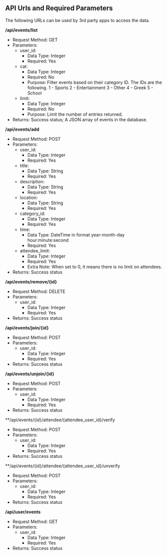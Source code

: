## API Urls and Required Parameters

The following URLs can be used by 3rd party apps to access the data.

**/api/events/list**
* Request Method: GET 
* Parameters:
    * user_id:
        * Data Type: Integer
        * Required: Yes
    * cat:
        * Data Type: Integer
        * Required: No
        * Purpose: Filter events based on their category ID. The IDs are the following.
        1 - Sports
        2 - Entertainment
        3 - Other
        4 - Greek
        5 - School 
    * limit:
        * Data Type: Integer
        * Required: No
        * Purpose: Limit the number of entries returned.
* Returns: Success status; A JSON array of events in the database.

**/api/events/add**
* Request Method: POST
* Parameters:
    * user_id:
        * Data Type: Integer
        * Required: Yes
    * title:
        * Data Type: String
        * Required: Yes
    * description:
        * Data Type: String
        * Required: Yes
    * location:
        * Data Type: String
        * Required: Yes
    * category_id:
        * Data Type: Integer
        * Required: Yes
    * time:
        * Data Type: DateTime in format year-month-day hour:minute:second
        * Required: Yes
    * attendee_limit:
        * Data Type: Integer
        * Required: Yes
        * Extra Note: When set to 0, it means there is no limit on attendees.
* Returns: Success status

**/api/events/remove/{id}**
* Request Method: DELETE
* Parameters:
    * user_id:
        * Data Type: Integer
        * Required: Yes
* Returns: Success status

**/api/events/join/{id}**
* Request Method: POST
* Parameters:
    * user_id:
        * Data Type: Integer
        * Required: Yes
* Returns: Success status

**/api/events/unjoin/{id}**
* Request Method: POST
* Parameters:
    * user_id:
        * Data Type: Integer
        * Required: Yes
* Returns: Success status

**/api/events/{id}/attendee/{attendee_user_id}/verify
* Request Method: POST
* Parameters:
    * user_id:
        * Data Type: Integer
        * Required: Yes
* Returns: Success status

**/api/events/{id}/attendee/{attendee_user_id}/unverify
* Request Method: POST
* Parameters:
    * user_id:
        * Data Type: Integer
        * Required: Yes
* Returns: Success status
    
**/api/user/events**
* Request Method: GET
* Parameters:
    * user_id:
        * Data Type: Integer
        * Required: Yes
* Returns: Success status
